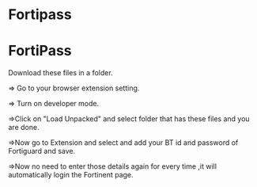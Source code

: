 # Fortipass
# FortiPass

Download these files in a folder.

=> Go to your browser extension setting.

=> Turn on developer mode.

=>Click on "Load Unpacked" and select folder that has these files and you are done.

=>Now go to Extension and select and add your BT id and password of Fortiguard and save.

=>Now no need to enter those details again for every time ,it will automatically login the Fortinent page.
